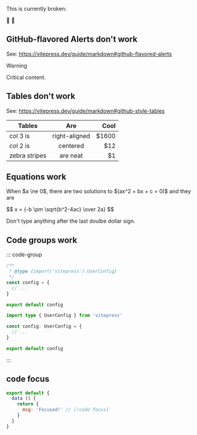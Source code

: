 This is currently broken: 

:cold_face: :100:

## GitHub-flavored Alerts don't work
See: https://vitepress.dev/guide/markdown#github-flavored-alerts

> [!WARNING]
> Critical content.

## Tables don't work
See: https://vitepress.dev/guide/markdown#github-style-tables

| Tables        |      Are      |  Cool |
| ------------- | :-----------: | ----: |
| col 3 is      | right-aligned | \$1600 |
| col 2 is      |   centered    |   \$12 |
| zebra stripes |   are neat    |    \$1 |

## Equations work

When \$a \ne 0\$, there are two solutions to \$(ax^2 + bx + c = 0)\$ and they are

\$\$ x = {-b \pm \sqrt{b^2-4ac} \over 2a} \$\$

Don't type anything after the last doulbe dollar sign.

## Code groups work

::: code-group

```js [config.js]
/**
 * @type {import('vitepress').UserConfig}
 */
const config = {
  // ...
}

export default config
```

```ts [config.ts]
import type { UserConfig } from 'vitepress'

const config: UserConfig = {
  // ...
}

export default config
```

:::

## code focus

```js
export default {
  data () {
    return {
      msg: 'Focused!' // [!code focus]
    }
  }
}
```